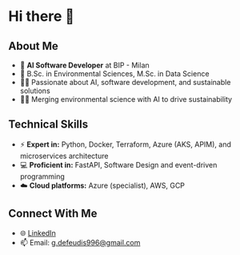 # Hi there 👋

## About Me
- 🤖 **AI Software Developer** at BIP - Milan
- 🌱 B.Sc. in Environmental Sciences, M.Sc. in Data Science
- 🏄‍♂️ Passionate about AI, software development, and sustainable solutions
- 🏋️‍♂️ Merging environmental science with AI to drive sustainability

## Technical Skills
- ⚡ **Expert in:** Python, Docker, Terraform, Azure (AKS, APIM), and microservices architecture
- 💻 **Proficient in:** FastAPI, Software Design and event-driven programming
- ☁️ **Cloud platforms:** Azure (specialist), AWS, GCP

## Connect With Me
- 🌐 [LinkedIn](https://www.linkedin.com/in/giovanni-de-feudis-7b59a212b/)
- 📫 Email: g.defeudis996@gmail.com
